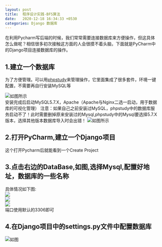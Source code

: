 ```yaml
---
layout: post
title:  程序设计实践-BFS算法
date:   2020-12-18 16:34:33 +0530
categories: Django 数据库
---
```

在利用Pycharm写后端的时候，我们常常需要连接数据库来方便操作，但这具体怎么做呢？相信很多初次接触这方面的人会很摸不着头脑，下面就是PyCharm中的Django项目连接数据库的操作。

## 1.建立一个数据库
为了方便管理。可以用[phpstudy]来管理操作，它里面集成了很多套件，环境一键配置，不需要再自行安装MySQL等  

![如图所示](https://gitee.com/lzl2040/pic-store/raw/master/jekyll-2020-12-18-DjangoLink/link-5.png)  
安装完成后启动MySQL5.7.X，Apache（Apache与Nginx二选一启动，用于数据库的可视化管理）
注意：如果自己之前安装过MySQL，phpstudy中的数据库服务启动不了！此时需要删掉原来安装过的Mysql,phpstudy中的Mysql要选择5.7.X版本，选择其他版本数据库导入时会出错！
![如图所示](https://gitee.com/lzl2040/pic-store/raw/master/jekyll-2020-12-18-DjangoLink/link-6.png)
## 2.打开PyCharm,建立一个Django项目
这个打开Pycharm后就能看到一个Create Project
## 3.点击右边的DataBase,如图,选择Mysql,配置好地址，数据库的一些名称
具体情况如下图:  
![](https://gitee.com/lzl2040/pic-store/raw/master/jekyll-2020-12-18-DjangoLink/link-3.png)  
![](https://gitee.com/lzl2040/pic-store/raw/master/jekyll-2020-12-18-DjangoLink/link-4.png)  
![](https://gitee.com/lzl2040/pic-store/raw/master/jekyll-2020-12-18-DjangoLink/link-2.png)  
端口使用默认的3306即可
## 4.在Django项目中的settings.py文件中配置数据库

![如图](https://gitee.com/lzl2040/pic-store/raw/master/jekyll-2020-12-18-DjangoLink/link-1.png)

[phpstudy]:https://www.xp.cn/download.html